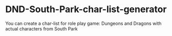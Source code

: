 # DND-South-Park-char-list-generator
You can create a char-list for role play game: Dungeons and Dragons with actual characters from South Park
